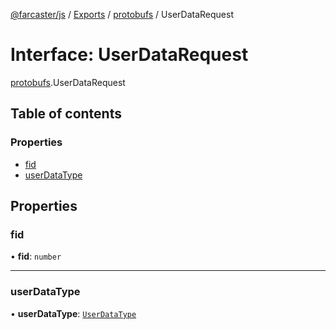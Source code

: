 [@farcaster/js](../README.md) / [Exports](../modules.md) / [protobufs](../modules/protobufs.md) / UserDataRequest

# Interface: UserDataRequest

[protobufs](../modules/protobufs.md).UserDataRequest

## Table of contents

### Properties

- [fid](protobufs.UserDataRequest.md#fid)
- [userDataType](protobufs.UserDataRequest.md#userdatatype)

## Properties

### fid

• **fid**: `number`

___

### userDataType

• **userDataType**: [`UserDataType`](../enums/protobufs.UserDataType.md)
